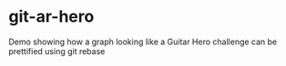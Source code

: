 # git-ar-hero
Demo showing how a graph looking like a Guitar Hero challenge can be prettified using git rebase
